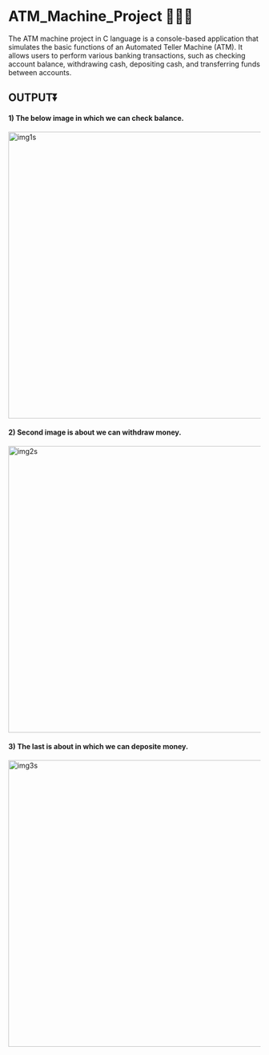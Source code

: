 # ATM_Machine_Project 🧑‍💻🏧
The ATM machine project in C language is a console-based application that simulates the basic functions of an Automated Teller Machine (ATM). It allows users to perform various banking transactions, such as checking account balance, withdrawing cash, depositing cash, and transferring funds between accounts.

<h2>OUTPUT⏬</h2>

<h4>1) The below image in which we can check balance.</h4>

<img width="573" alt="img1s" src="https://user-images.githubusercontent.com/113874433/224883354-1d77fb20-bf4b-4975-83aa-31c532405b40.png">

<h4>2) Second image is about we can withdraw money.</h4>

<img width="573" alt="img2s" src="https://user-images.githubusercontent.com/113874433/224883553-4149ff09-2aed-4cca-8626-f20b76016578.png">

<h4>3) The last is about in which we can deposite money.</h4>

<img width="573" alt="img3s" src="https://user-images.githubusercontent.com/113874433/224883714-4d64c0b0-133e-4ba7-a7f9-04572df829f2.png">
